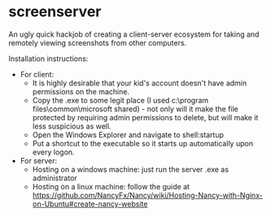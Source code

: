 # screenserver

An ugly quick hackjob of creating a client-server ecosystem for taking and remotely viewing screenshots from other computers.

Installation instructions:
- For client:
  * It is highly desirable that your kid's account doesn't have admin permissions on the machine.
  * Copy the .exe to some legit place (I used c:\program files\common\microsoft shared) - not only will it make the file protected by requiring admin permissions to delete, but will make it less suspicious as well.
  * Open the Windows Explorer and navigate to shell:startup
  * Put a shortcut to the executable so it starts up automatically upon every logon.
- For server:
  * Hosting on a windows machine: just run the server .exe as administrator
  * Hosting on a linux machine: follow the guide at https://github.com/NancyFx/Nancy/wiki/Hosting-Nancy-with-Nginx-on-Ubuntu#create-nancy-website
  
